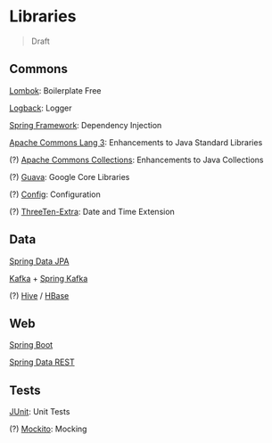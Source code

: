 # Libraries

> Draft

## Commons

[Lombok](https://projectlombok.org/): Boilerplate Free

[Logback](https://logback.qos.ch/): Logger

<!-- [Jackson](https://github.com/FasterXML/jackson-databind): JSON Processing -->

[Spring Framework](https://projects.spring.io/spring-framework/): Dependency Injection

[Apache Commons Lang 3](https://commons.apache.org/proper/commons-lang/): Enhancements to Java Standard Libraries

(?) [Apache Commons Collections](https://commons.apache.org/proper/commons-collections/): Enhancements to Java Collections

(?) [Guava](https://github.com/google/guava): Google Core Libraries

(?) [Config](https://github.com/typesafehub/config): Configuration

(?) [ThreeTen-Extra](https://www.threeten.org/threeten-extra/): Date and Time Extension

## Data

[Spring Data JPA](https://projects.spring.io/spring-data-jpa/)

[Kafka](https://kafka.apache.org/) + [Spring Kafka](https://projects.spring.io/spring-kafka/)

(?) [Hive](https://hive.apache.org/) / [HBase](https://hbase.apache.org/)

## Web

[Spring Boot](https://projects.spring.io/spring-boot/)

[Spring Data REST](https://projects.spring.io/spring-data-rest/)

## Tests

[JUnit](https://junit.org/): Unit Tests

(?) [Mockito](https://mockito.org/): Mocking

